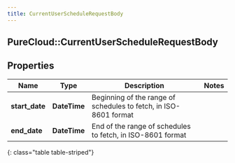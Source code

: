 ```yaml
---
title: CurrentUserScheduleRequestBody
---
```

## PureCloud::CurrentUserScheduleRequestBody

## Properties

|Name | Type | Description | Notes|
|------------ | ------------- | ------------- | -------------|
| **start_date** | **DateTime** | Beginning of the range of schedules to fetch, in ISO-8601 format | |
| **end_date** | **DateTime** | End of the range of schedules to fetch, in ISO-8601 format | |
{: class="table table-striped"}


